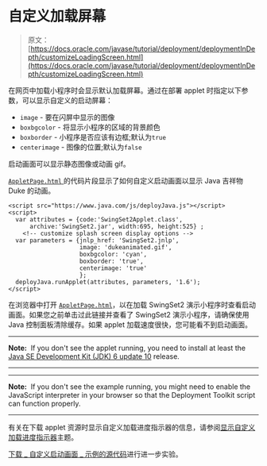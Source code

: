 # 自定义加载屏幕

> 原文： [https://docs.oracle.com/javase/tutorial/deployment/deploymentInDepth/customizeLoadingScreen.html](https://docs.oracle.com/javase/tutorial/deployment/deploymentInDepth/customizeLoadingScreen.html)

在网页中加载小程序时会显示默认加载屏幕。通过在部署 applet 时指定以下参数，可以显示自定义的启动屏幕：

*   `image` - 要在闪屏中显示的图像
*   `boxbgcolor` - 将显示小程序的区域的背景颜色
*   `boxborder` - 小程序是否应该有边框;默认为`true`
*   `centerimage` - 图像的位置;默认为`false`

启动画面可以显示静态图像或动画 gif。

[``AppletPage.html`` ](examples/dist/depltoolkit_CustomizingSplashScreen/AppletPage.html)的代码片段显示了如何自定义启动画面以显示 Java 吉祥物 Duke 的动画。

```
<script src="https://www.java.com/js/deployJava.js"></script>
<script> 
  var attributes = {code:'SwingSet2Applet.class',
      archive:'SwingSet2.jar', width:695, height:525} ; 
    <!-- customize splash screen display options -->
  var parameters = {jnlp_href: 'SwingSet2.jnlp', 
                    image: 'dukeanimated.gif', 
                    boxbgcolor: 'cyan', 
                    boxborder: 'true', 
                    centerimage: 'true'   
                    }; 
  deployJava.runApplet(attributes, parameters, '1.6'); 
</script>

```

在浏览器中打开 [``AppletPage.html``](examples/dist/depltoolkit_CustomizingSplashScreen/AppletPage.html)，以在加载 SwingSet2 演示小程序时查看启动画面。如果您之前单击过此链接并查看了 SwingSet2 演示小程序，请确保使用 Java 控制面板清除缓存。如果 applet 加载速度很快，您可能看不到启动画面。

* * *

**Note:**  If you don't see the applet running, you need to install at least the [Java SE Development Kit (JDK) 6 update 10](http://www.oracle.com/technetwork/java/javase/downloads/index.html) release.

* * *

* * *

**Note:**  If you don't see the example running, you might need to enable the JavaScript interpreter in your browser so that the Deployment Toolkit script can function properly.

* * *

有关在下载 applet 资源时显示自定义加载进度指示器的信息，请参阅[显示自定义加载进度指示器](../applet/customProgressIndicatorForApplet.html)主题。

[下载 _ 自定义启动画面 _ 示例的源代码](examplesIndex.html#CustomizingSplashScreen)进行进一步实验。